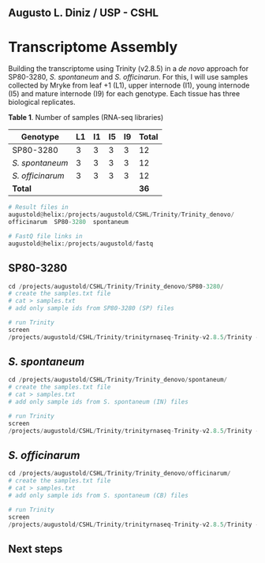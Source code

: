 ## Augusto L. Diniz / USP - CSHL

# Transcriptome Assembly

Building the transcriptome using Trinity (v2.8.5) in a *de novo* approach for SP80-3280, *S. spontaneum* and *S. officinarun*. For this, I will use samples collected by Mryke from leaf +1 (L1), upper internode (I1), young internode (I5) and mature internode (I9) for each genotype. Each tissue has three biological replicates. 

**Table 1**. Number of samples (RNA-seq libraries)

| Genotype         | L1 | I1 | I5 | I9 |  Total |
|------------------|----|----|----|----|--------|
| SP80-3280        | 3  | 3  | 3  | 3  |  12    |
| *S. spontaneum*  | 3  | 3  | 3  | 3  |  12    |
| *S. officinarum* | 3  | 3  | 3  | 3  |  12    |
| **Total**        |    |    |    |    |**36**  |

```python
# Result files in
augustold@helix:/projects/augustold/CSHL/Trinity/Trinity_denovo/
officinarum  SP80-3280  spontaneum

# FastQ file links in
augustold@helix:/projects/augustold/fastq
```

## SP80-3280

```python
cd /projects/augustold/CSHL/Trinity/Trinity_denovo/SP80-3280/
# create the samples.txt file
# cat > samples.txt
# add only sample ids from SP80-3280 (SP) files

# run Trinity
screen
/projects/augustold/CSHL/Trinity/trinityrnaseq-Trinity-v2.8.5/Trinity --seqType fq --max_memory 50G --CPU 10 --samples_file samples.txt --SS_lib_type RF 
```

## *S. spontaneum*

```python
cd /projects/augustold/CSHL/Trinity/Trinity_denovo/spontaneum/
# create the samples.txt file
# cat > samples.txt
# add only sample ids from S. spontaneum (IN) files

# run Trinity
screen
/projects/augustold/CSHL/Trinity/trinityrnaseq-Trinity-v2.8.5/Trinity --seqType fq --max_memory 50G --CPU 10 --samples_file samples.txt --SS_lib_type RF 
```

## *S. officinarum*

```python
cd /projects/augustold/CSHL/Trinity/Trinity_denovo/officinarum/
# create the samples.txt file
# cat > samples.txt
# add only sample ids from S. spontaneum (CB) files

# run Trinity
screen
/projects/augustold/CSHL/Trinity/trinityrnaseq-Trinity-v2.8.5/Trinity --seqType fq --max_memory 50G --CPU 10 --samples_file samples.txt --SS_lib_type RF 
```

## Next steps
